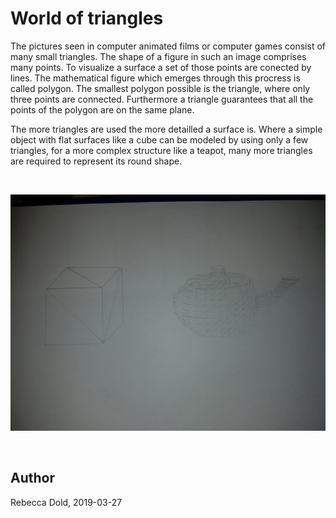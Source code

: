 # World of triangles

The pictures seen in computer animated films or computer games consist of many small triangles.
The shape of a figure in such an image comprises many points. To visualize a surface a set of those points are conected by lines. The mathematical figure which emerges through this procress is called polygon. The smallest polygon possible is the triangle, where only three points are connected. Furthermore a triangle guarantees that all the points of the polygon are on the same plane.

The more triangles are used the more detailled a surface is. 
Where a simple object with flat surfaces like a cube can be modeled by using only a few triangles, for a more complex structure like a teapot, many more triangles are required to represent its round shape.


<br/>

![Teapot](figures/image-1-109-teapot.jpg)

<br/>


## Author
Rebecca Dold, 2019-03-27
